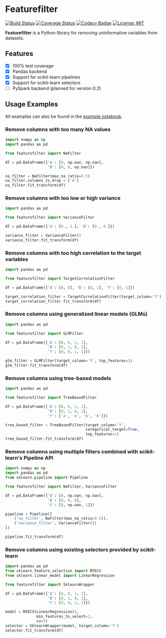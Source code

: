 # Featurefilter
[![Build Status](https://travis-ci.com/floscha/featurefilter.svg?branch=master)](https://travis-ci.com/floscha/featurefilter)
[![Coverage Status](https://coveralls.io/repos/github/floscha/featurefilter/badge.svg?branch=master)](https://coveralls.io/github/floscha/featurefilter?branch=master)
[![Codacy Badge](https://api.codacy.com/project/badge/Grade/04e6164687e6456cbafdb09059e1d4e4)](https://www.codacy.com/app/floscha/featurefilter?utm_source=github.com&amp;utm_medium=referral&amp;utm_content=floscha/featurefilter&amp;utm_campaign=Badge_Grade)
[![License: MIT](https://img.shields.io/badge/License-MIT-yellow.svg)](https://opensource.org/licenses/MIT)

**Featurefilter** is a Python library for removing uninformative variables from datasets.

## Features
- [x] 100% test coverage
- [x] Pandas backend
- [x] Support for scikit-learn pipelines
- [x] Support for scikit-learn selectors
- [ ] PySpark backend (planned for version 0.2)

## Usage Examples

All examples can also be found in the [example notebook](examples.ipynb).

### Remove columns with too many NA values
```python
import numpy as np
import pandas as pd

from featurefilter import NaFilter

df = pd.DataFrame({'A': [0, np.nan, np.nan],
                   'B': [0, 0, np.nan]})

na_filter = NaFilter(max_na_ratio=0.5)
na_filter.columns_to_drop = ['A']
na_filter.fit_transform(df)
```

### Remove columns with too low or high variance
```python
import pandas as pd

from featurefilter import VarianceFilter

df = pd.DataFrame({'A': [0., 1.], 'B': [0., 0.]})

variance_filter = VarianceFilter()
variance_filter.fit_transform(df)
```

### Remove columns with too high correlation to the target variables
```python
import pandas as pd

from featurefilter import TargetCorrelationFilter

df = pd.DataFrame({'A': [0, 0], 'B': [0, 1], 'Y': [0, 1]})

target_correlation_filter = TargetCorrelationFilter(target_column='Y')
target_correlation_filter.fit_transform(df)
```

### Remove columns using generalized linear models (GLMs)
```python
import pandas as pd

from featurefilter import GLMFilter

df = pd.DataFrame({'A': [0, 0, 1, 1],
                   'B': [0, 1, 0, 1],
                   'Y': [0, 0, 1, 1]})

glm_filter = GLMFilter(target_column='Y', top_features=1)
glm_filter.fit_transform(df)
```

### Remove columns using tree-based models
```python
import pandas as pd

from featurefilter import TreeBasedFilter

df = pd.DataFrame({'A': [0, 0, 1, 1],
                   'B': [0, 1, 0, 1],
                   'Y': ['a', 'a', 'b', 'b']})

tree_based_filter = TreeBasedFilter(target_column='Y',
                                    categorical_target=True,
                                    top_features=1)
tree_based_filter.fit_transform(df)
```

### Remove columns using multiple filters combined with scikit-learn's Pipeline API
```python
import numpy as np
import pandas as pd
from sklearn.pipeline import Pipeline

from featurefilter import NaFilter, VarianceFilter

df = pd.DataFrame({'A': [0, np.nan, np.nan],
                   'B': [0, 0, 0],
                   'C': [0, np.nan, 1]})

pipeline = Pipeline([
    ('na_filter', NaFilter(max_na_ratio=0.5)),
    ('variance_filter', VarianceFilter())
])

pipeline.fit_transform(df)
```

### Remove columns using existing selectors provided by scikit-learn
```python
import pandas as pd
from sklearn.feature_selection import RFECV
from sklearn.linear_model import LinearRegression

from featurefilter import SklearnWrapper

df = pd.DataFrame({'A': [0, 0, 1, 1],
                   'B': [0, 1, 0, 1],
                   'Y': [0, 0, 1, 1]})

model = RFECV(LinearRegression(),
              min_features_to_select=1,
              cv=3)
selector = SklearnWrapper(model, target_column='Y')
selector.fit_transform(df)
```
